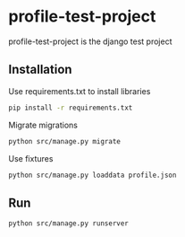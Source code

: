 # profile-test-project

profile-test-project is the django test project

## Installation

Use requirements.txt to install libraries

```bash
pip install -r requirements.txt
```
Migrate migrations

```bash
python src/manage.py migrate
```

Use fixtures

```bash
python src/manage.py loaddata profile.json
```

## Run

```bash
python src/manage.py runserver
